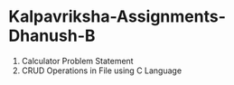 # Kalpavriksha-Assignments-Dhanush-B
   1.  Calculator Problem Statement
   2.  CRUD Operations in File using C Language
